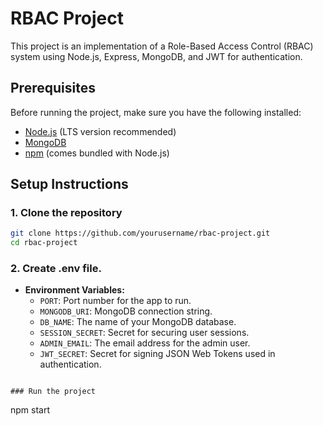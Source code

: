 # RBAC Project

This project is an implementation of a Role-Based Access Control (RBAC) system using Node.js, Express, MongoDB, and JWT for authentication.

## Prerequisites

Before running the project, make sure you have the following installed:

- [Node.js](https://nodejs.org/) (LTS version recommended)
- [MongoDB](https://www.mongodb.com/try/download/community)
- [npm](https://www.npmjs.com/) (comes bundled with Node.js)

## Setup Instructions

### 1. Clone the repository

```bash
git clone https://github.com/yourusername/rbac-project.git
cd rbac-project

```

### 2. Create .env file.
  
- **Environment Variables:**
  - `PORT`: Port number for the app to run.
  - `MONGODB_URI`: MongoDB connection string.
  - `DB_NAME`: The name of your MongoDB database.
  - `SESSION_SECRET`: Secret for securing user sessions.
  - `ADMIN_EMAIL`: The email address for the admin user.
  - `JWT_SECRET`: Secret for signing JSON Web Tokens used in authentication.
```

### Run the project

```
npm start

```
